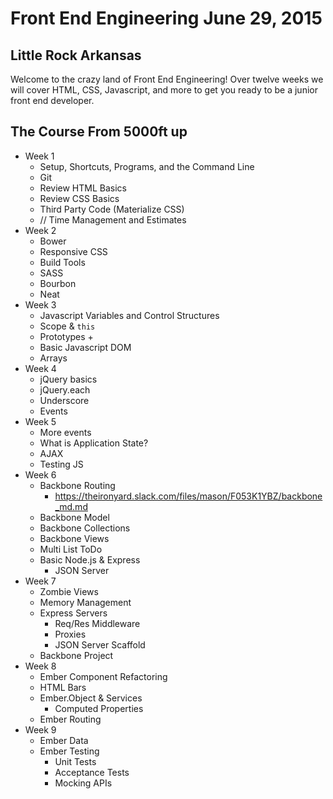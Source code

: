# Front End Engineering June 29, 2015

## Little Rock Arkansas

Welcome to the crazy land of Front End Engineering!
Over twelve weeks we will cover HTML, CSS, Javascript, and more to get you ready to be a junior front end developer.

## The Course From 5000ft up

* Week 1
    - Setup, Shortcuts, Programs, and the Command Line
    - Git
    - Review HTML Basics
    - Review CSS Basics
    - Third Party Code (Materialize CSS)
    - // Time Management and Estimates
* Week 2
    - Bower
    - Responsive CSS
    - Build Tools
    - SASS
    - Bourbon
    - Neat
* Week 3
    - Javascript Variables and Control Structures
    - Scope & `this`
    - Prototypes
        + 
    - Basic Javascript DOM
    - Arrays
* Week 4
    - jQuery basics
    - jQuery.each
    - Underscore
    - Events
* Week 5
    - More events
    - What is Application State?
    - AJAX
    - Testing JS
* Week 6
    - Backbone Routing
        + https://theironyard.slack.com/files/mason/F053K1YBZ/backbone_md.md
    - Backbone Model
    - Backbone Collections
    - Backbone Views
    - Multi List ToDo
    - Basic Node.js & Express
        + JSON Server
* Week 7
    - Zombie Views
    - Memory Management
    - Express Servers
        + Req/Res Middleware
        + Proxies
        + JSON Server Scaffold
    - Backbone Project
* Week 8
    - Ember Component Refactoring
    - HTML Bars
    - Ember.Object & Services
        + Computed Properties
    - Ember Routing
* Week 9
    - Ember Data
    - Ember Testing
        + Unit Tests
        + Acceptance Tests
        + Mocking APIs
